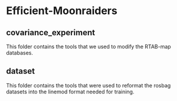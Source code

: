 # Efficient-Moonraiders

## covariance_experiment

This folder contains the tools that we used to modify the RTAB-map databases.


## dataset 

This folder contains the tools that were used to reformat the rosbag datasets into the linemod format needed for training.

